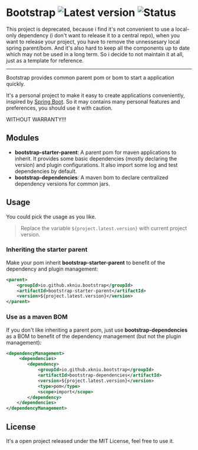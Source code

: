 # Bootstrap ![Latest version](https://img.shields.io/badge/version-1.2.0-yellowgreen.svg) ![Status](https://img.shields.io/badge/maintained-no!%20(since%202018--09)-red.svg)

This project is deprecated, because i find it's not convenient to use a local-only dependency (i don't want to release it to a central repo), when you want to release your project, you have to remove the unnessesary local spring parent/bom. And it's also hard to keep all the components up to date which may not be used in a long term. So i decide to not maintain it at all, just as a template for reference. 

---

Bootstrap provides common parent pom or bom to start a application quickly.

It's a personal project to make it easy to create applications conveniently, inspired by [Spring Boot](https://github.com/spring-projects/spring-boot). So it may contains many personal features and preferences, you should use it with caution.

WITHOUT WARRANTY!!!

## Modules

- **bootstrap-starter-parent**: A parent pom for maven applications to inherit. It provides some basic dependencies (mostly declaring the version) and plugin configurations. It also import some log and test dependencies by default.
- **bootstrap-dependencies**: A maven bom to declare centralized dependency versions for common jars.

## Usage

You could pick the usage as you like.

> Replace the variable `${project.latest.version}` with current project version.

### Inheriting the starter parent

Make your pom inherit **bootstrap-starter-parent** to benefit of the dependency and plugin management:

```xml
<parent>
    <groupId>io.github.xkniu.bootstrap</groupId>
    <artifactId>bootstrap-starter-parent</artifactId>
    <version>${project.latest.version}</version>
</parent>
```

### Use as a maven BOM

If you don't like inheriting a parent pom, just use **bootstrap-dependencies** as a BOM to benefit of the dependency management (but not the plugin management):

```xml
<dependencyManagement>
     <dependencies>
        <dependency>
            <groupId>io.github.xkniu.bootstrap</groupId>
            <artifactId>bootstrap-dependencies</artifactId>
            <version>${project.latest.version}</version>
            <type>pom</type>
            <scope>import</scope>
        </dependency>
    </dependencies>
</dependencyManagement>
```

## License

It's a open project released under the MIT License, feel free to use it.

